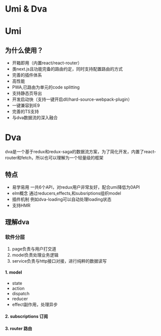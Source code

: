 # Umi &amp; Dva

# Umi
## 为什么使用？

- 开箱即用（内置react/react-router）
- 类next.js且功能完备的路由约定，同时支持配置路由的方式
- 完善的插件体系
- 高性能
- PWA,已路由为单元的code splitting
- 支持静态页导出
- 开发启动快（支持一键开启dll/hard-source-webpack-plugin）
- 一键兼容到IE9
- 完善的TS支持
- 与dva数据流的深入融合



# Dva
dva是一个基于redux和redux-saga的数据流方案，为了简化开发，内置了react-router和fetch，所以也可以理解为一个轻量级的框架
## 特点

- 易学易用 
一共6个API，对redux用户非常友好，配合umi降低为0API
- elm概念 
通过reducers,effects,和subsriptions组织model
- 插件机制
例如dva-loading可以自动处理loading状态
- 支持HMR



## 理解dva
### 软件分层

1. page负责与用户打交道
1. model负责处理业务逻辑
1. service负责与http接口对接，进行纯粹的数据读写
#### 1. model

- state
- action
- dispatch
- reducer
- effect副作用，处理异步
#### 2. subscriptions 订阅
#### 3. router 路由
